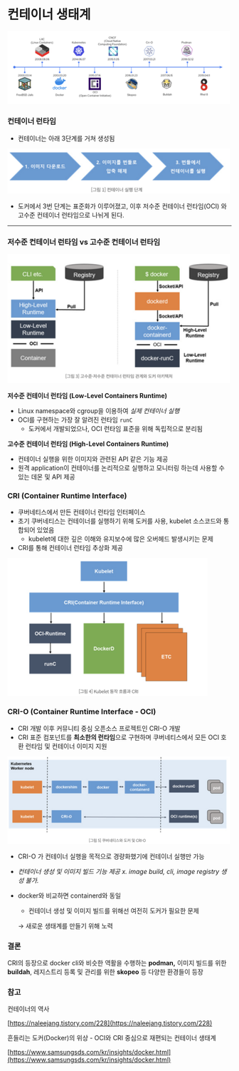 # 컨테이너 생태계

<img width="500" src="./img/컨테이너생태계 0.png">


### 컨테이너 런타임

- 컨테이너는 아래 3단계를 거쳐 생성됨

<img width="500" src="./img/컨테이너생태계 1.png">

- 도커에서 3번 단계는 표준화가 이루어졌고, 이후 저수준 컨테이너 런타임(OCI) 와 고수준 컨테이너 런타임으로 나뉘게 된다.

***

### 저수준 컨테이너 런타임 vs 고수준 컨테이너 런타임


<img width="500" src="./img/컨테이너생태계 2.png">

**저수준 컨테이너 런타임 (Low-Level Containers Runtime)**

- Linux namespace와 cgroup을 이용하여 *실제 컨테이너 실행*
- OCI를 구현하는 가장 잘 알려진 런타임 `runC`
    - 도커에서 개발되었으나, OCI 런타임 표준을 위해 독립적으로 분리됨
    

**고수준 컨테이너 런타임 (High-Level Containers Runtime)**

- 컨테이너 실행을 위한 이미지와 관련된 API 같은 기능 제공
- 원격 application이 컨테이너를 논리적으로 실행하고 모니터링 하는데 사용할 수 있는 데몬 및 API 제공
    
    

### CRI (Container Runtime Interface)

- 쿠버네티스에서 만든 컨테이너 런타임 인터페이스
- 초기 쿠버네티스는 컨테이너를 실행하기 위해 도커를 사용, kubelet 소스코드와 통합되어 있었음
    - kubelet에 대한 깊은 이해와 유지보수에 많은 오버헤드 발생시키는 문제
- CRI를 통해 컨테이너 런타임 추상화 제공


<img width="450" src="./img/컨테이너생태계 3.png">

### CRI-O (Container Runtime Interface - OCI)

- CRI 개발 이후 커뮤니티 중심 오픈소스 프로젝트인 CRI-O 개발
- CRI 표준 컴포넌트를 **최소한의 런타임**으로 구현하며 쿠버네티스에서 모든 OCI 호환 런타임 및 컨테이너 이미지 지원

<img width="500" src="./img/컨테이너생태계 4.png">


- CRI-O 가 컨테이너 실행을 목적으로 경량화했기에 컨테이너 실행만 가능
- *컨테이너 생성 및 이미지 빌드 기능 제공 x. image build, cli, image registry 생성 불가.*
- docker와 비교하면 containerd와 동일
    - 컨테이너 생성 및 이미지 빌드를 위해선 여전히 도커가 필요한 문제
    
    → 새로운 생태계를 만들기 위해 노력
    

### 결론

CRI의 등장으로 docker cli와 비슷한 역활을 수행하는 **podman,** 이미지 빌드를 위한 **buildah**, 레지스트리 등록 및 관리를 위한 **skopeo** 등 다양한 환경들이 등장

### 참고

컨테이너의 역사

[https://naleejang.tistory.com/228](https://naleejang.tistory.com/228)

흔들리는 도커(Docker)의 위상 - OCI와 CRI 중심으로 재편되는 컨테이너 생태계

[https://www.samsungsds.com/kr/insights/docker.html](https://www.samsungsds.com/kr/insights/docker.html)